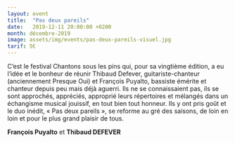 ```yaml
---
layout: event
title:  "Pas deux pareils"
date:   2019-12-11 20:00:00 +0200
month: décembre-2019
image: assets/img/events/pas-deux-pareils-visuel.jpg
tarif: 5€
---
```


C’est le festival Chantons sous les pins qui, pour sa vingtième édition, a eu l’idée et le bonheur de réunir Thibaud Defever, guitariste-chanteur (anciennement Presque Oui) et François Puyalto, bassiste émérite et chanteur depuis peu mais déjà aguerri. Ils ne se connaissaient pas, ils se sont approchés, appréciés, approprié leurs répertoires et mélangés dans un échangisme musical jouissif, en tout bien tout honneur. Ils y ont pris goût et le duo inédit, « Pas deux pareils », se reforme au gré des saisons, de loin en loin et pour le plus grand plaisir de tous.

**François Puyalto** et **Thibaud DEFEVER**
